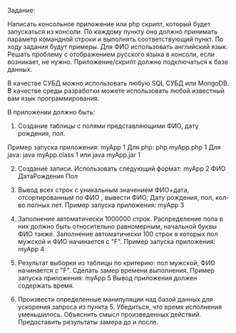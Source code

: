 Задание:

Написать консольное приложение или php скрипт, который будет запускаться из консоли.
По каждому пункту оно должно принимать параметр командной строки и выполнять соответствующий пункт.
По ходу задания будут примеры. Для ФИО использовать английский язык. Решать проблему с отображением русского языка в консоли, если возникает, не нужно.
Приложение/скрипт должно подключаться к базе данных.

В качестве СУБД можно использовать любую SQL СУБД или MongoDB.
В качестве среды разработки можете использовать любой известный вам язык программирования.

В приложении должно быть:
1. Создание таблицы с полями представляющими ФИО, дату рождения, пол.

Пример запуска приложения:
myApp 1
Для php:
php myApp.php 1
Для java:
java myApp.class 1
или
java myApp.jar 1

2. Создание записи. Использовать следующий формат:
   myApp 2 ФИО ДатаРождения Пол

3. Вывод всех строк с уникальным значением ФИО+дата, отсортированным по ФИО , вывести ФИО, Дату рождения, пол, кол-во полных лет.
   Пример запуска приложения:
   myApp 3

4. Заполнение автоматически 1000000 строк. Распределение пола в них должно быть относительно равномерным, начальной буквы ФИО также. Заполнение автоматически 100 строк в которых пол мужской и ФИО начинается с "F".
   Пример запуска приложения:
   myApp 4

5. Результат выборки из таблицы по критерию: пол мужской, ФИО начинается с "F". Сделать замер времени выполнения.
   Пример запуска приложения:
   myApp 5
   Вывод приложения должен содержать время.

6. Произвести определенные манипуляции над базой данных для ускорения запроса из пункта 5. Убедиться, что время исполнения уменьшилось. Объяснить смысл произведенных действий. Предоставить результаты замера до и после.
